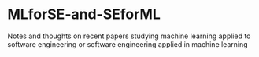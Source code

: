 # MLforSE-and-SEforML
Notes and thoughts on recent papers studying machine learning applied to software engineering or software engineering applied in machine learning
